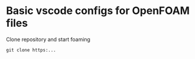 # Basic vscode configs for OpenFOAM files

Clone repository and start foaming
```shell
git clone https:...
```